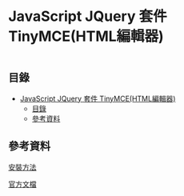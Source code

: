 # JavaScript JQuery 套件 TinyMCE(HTML編輯器)

```
```

## 目錄

- [JavaScript JQuery 套件 TinyMCE(HTML編輯器)](#javascript-jquery-套件-tinymcehtml編輯器)
	- [目錄](#目錄)
	- [參考資料](#參考資料)

## 參考資料

[安裝方法](https://www.tiny.cloud/docs/general-configuration-guide/advanced-install/)

[官方文檔](https://www.tiny.cloud/docs/)